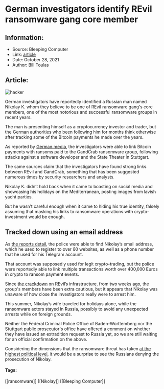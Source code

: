 # German investigators identify REvil ransomware gang core member
### 

## Information:
+ Source: Bleeping Computer
+ Link: [article](https://www.bleepingcomputer.com/news/security/german-investigators-identify-revil-ransomware-gang-core-member/)
+ Date: October 28, 2021
+ Author: Bill Toulas


## Article:
![hacker](https://www.bleepstatic.com/content/hl-images/2021/07/02/REVIL-headpic.jpg?rand=373928184)


German investigators have reportedly identified a Russian man named Nikolay K. whom they believe to be one of REvil ransomware gang's core members, one of the most notorious and successful ransomware groups in recent years.


The man is presenting himself as a cryptocurrency investor and trader, but the German authorities who been following him for months think otherwise after tracking some of the Bitcoin payments he made over the years.


As reported by [German media](https://www.br.de/nachrichten/deutschland-welt/mutmasslicher-ransomware-millionaer-identifiziert,Sn3iHgJ), the investigators were able to link Bitcoin payments with ransoms paid to the GandCrab ransomware group, following attacks against a software developer and the State Theater in Stuttgart.


The same sources claim that the investigators have found strong links between REvil and GandCrab, something that has been suggested numerous times by security researchers and analysts.


Nikolay K. didn’t hold back when it came to boasting on social media and showcasing his holidays on the Mediterranean, posting images from lavish yacht parties.


But he wasn’t careful enough when it came to hiding his true identity, falsely assuming that masking his links to ransomware operations with crypto-investment would be enough.


Tracked down using an email address
-----------------------------------


As [the reports detail](https://www.zeit.de/digital/internet/2021-10/ransomware-gruppe-revil-mitglied-hacker-russland-ermittlungen), the police were able to find Nikolay’s email address, which he used to register to over 60 websites, as well as a phone number that he used for his Telegram account.


That account was supposedly used for legit crypto-trading, but the police were reportedly able to link multiple transactions worth over 400,000 Euros in crypto to ransom payment events.


Since [the crackdown](https://www.bleepingcomputer.com/news/security/revil-ransomware-shuts-down-again-after-tor-sites-were-hijacked/) on REvil’s infrastructure, from two weeks ago, the group's members have been extra cautious, but it appears that Nikolay was unaware of how close the investigators really were to arrest him.


This summer, Nikolay’s wife traveled for holidays alone, while the ransomware actors stayed in Russia, possibly to avoid any unexpected arrests while on foreign grounds.


Neither the Federal Criminal Police Office of Baden-Württemberg nor the Stuttgart public prosecutor's office have offered a comment on whether they have issued an extradition request to Russia yet, so we are still waiting for an official confirmation on the above.


Considering the dimensions that the ransomware threat has taken [at the highest political level](https://www.bleepingcomputer.com/news/security/g7-leaders-ask-russia-to-hunt-down-ransomware-gangs-within-its-borders/), it would be a surprise to see the Russians denying the prosecution of Nikolay.




#### Tags:
[[ransomware]] [[Nikolay]] [[Bleeping Computer]]
